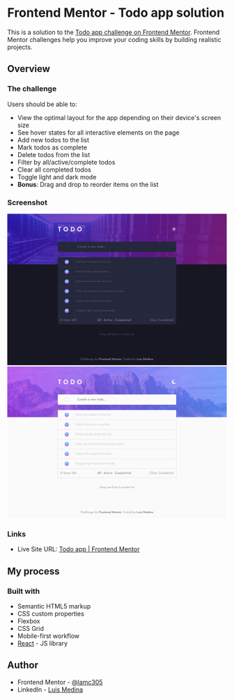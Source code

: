 # Frontend Mentor - Todo app solution

This is a solution to the [Todo app challenge on Frontend Mentor](https://www.frontendmentor.io/challenges/todo-app-Su1_KokOW). Frontend Mentor challenges help you improve your coding skills by building realistic projects. 

## Overview

### The challenge

Users should be able to:

- View the optimal layout for the app depending on their device's screen size
- See hover states for all interactive elements on the page
- Add new todos to the list
- Mark todos as complete
- Delete todos from the list
- Filter by all/active/complete todos
- Clear all completed todos
- Toggle light and dark mode
- **Bonus**: Drag and drop to reorder items on the list

### Screenshot

![Mode Dark](./photos/modeDark.png)
![Mode Light](./photos/modeLight.png)


### Links

- Live Site URL: [Todo app | Frontend Mentor](https://todo-app-lamc305.vercel.app/)

## My process

### Built with

- Semantic HTML5 markup
- CSS custom properties
- Flexbox
- CSS Grid
- Mobile-first workflow
- [React](https://reactjs.org/) - JS library



## Author


- Frontend Mentor - [@lamc305](https://www.frontendmentor.io/profile/lamc305)
- LinkedIn - [Luis Medina](https://www.linkedin.com/in/luis-medina-dev/)


